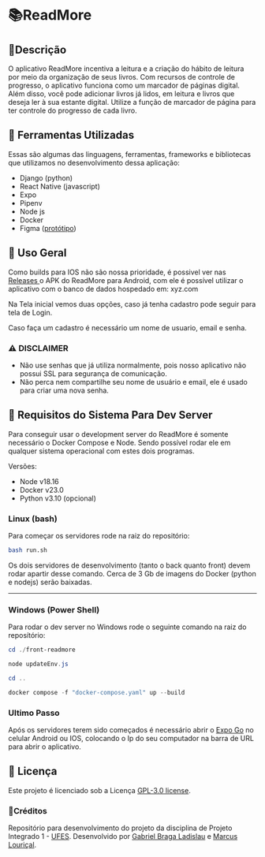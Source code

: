 # 📚ReadMore

## 📝Descrição

O aplicativo ReadMore incentiva a leitura e a criação do hábito de leitura por meio da organização de seus livros. Com recursos de controle de progresso, o aplicativo funciona como um marcador de páginas digital. Além disso, você pode adicionar livros já lidos, em leitura e livros que deseja ler à sua estante digital. Utilize a função de marcador de página para ter controle do progresso de cada livro.

## 🔨 Ferramentas Utilizadas

Essas são algumas das linguagens, ferramentas, frameworks e bibliotecas que utilizamos no desenvolvimento dessa aplicação:

* Django (python)
* React Native (javascript)
* Expo
* Pipenv
* Node js
* Docker
* Figma ([protótipo](https://www.figma.com/file/JGgpaNX9gTQCJINLfPrxoR/ReadMore?type=design&node-id=352%3A138&mode=design&t=3PswqImuN1bMPGQe-1))

## 📱 Uso Geral

Como builds para IOS não são nossa prioridade, é possivel ver nas [Releases ](https://github.com/gbladislau/ProjetoIntegrado-1/releases)o APK do ReadMore para Android, com ele é possível utilizar o aplicativo com o banco de dados hospedado em: xyz.com

Na Tela inicial vemos duas opções, caso já tenha cadastro pode seguir para tela de Login.

Caso faça um cadastro é necessário um nome de usuario, email e senha.

### ⚠ DISCLAIMER

* Não use senhas que já utiliza normalmente, pois nosso aplicativo não possui SSL para segurança de comunicação.
* Não perca nem compartilhe seu nome de usuário e email, ele é usado para criar uma nova senha.

## 🔧 Requisitos do Sistema Para Dev Server

Para conseguir usar o development server do ReadMore é somente necessário o Docker Compose e Node. Sendo possível rodar ele em qualquer sistema operacional com estes dois programas.

Versões:

* Node v18.16
* Docker v23.0
* Python v3.10 (opcional)

### Linux (bash)

Para começar os servidores rode na raiz do repositório:

```bash
bash run.sh
```

Os dois servidores de desenvolvimento (tanto o back quanto front) devem rodar apartir desse comando. Cerca de 3 Gb de imagens do Docker (python e nodejs) serão baixadas.

---

### Windows (Power Shell)

Para rodar o dev server no Windows rode o seguinte comando na raiz do reposítório:

```powershell
cd ./front-readmore

node updateEnv.js

cd ..

docker compose -f "docker-compose.yaml" up --build
```

### Ultimo Passo

Após os servidores terem sido começados é necessário abrir o [Expo Go](https://expo.dev/client) no celular Android ou IOS, colocando o Ip do seu computador na barra de URL para abrir o aplicativo.

## 🔐 Licença

Este projeto é licenciado sob a Licença [GPL-3.0 license](https://github.com/gbladislau/ProjetoIntegrado-1/blob/main/LICENSE).

### 🌟Créditos

Repositório para desenvolvimento do projeto da disciplina de Projeto Integrado 1 - [UFES](ufes.br).
Desenvolvido por [Gabriel Braga Ladislau](https://github.com/gbladislau) e [Marcus Louriçal](https://github.com/MarcusLNF).
